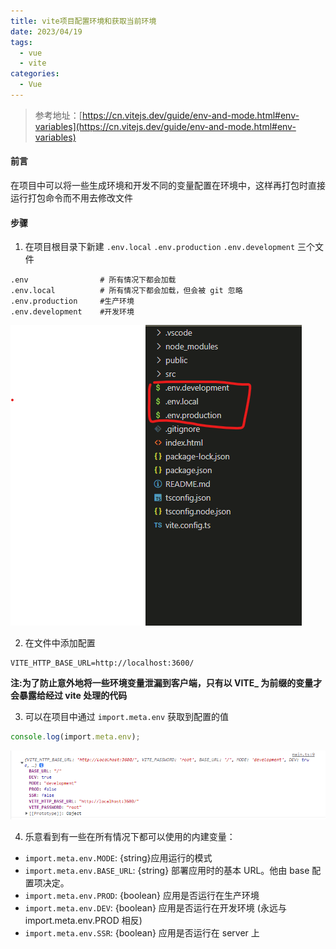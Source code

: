 ```yaml
---
title: vite项目配置环境和获取当前环境
date: 2023/04/19
tags:
  - vue
  - vite
categories:
  - Vue
---
```


> 参考地址：[https://cn.vitejs.dev/guide/env-and-mode.html#env-variables](https://cn.vitejs.dev/guide/env-and-mode.html#env-variables)

#### 前言

在项目中可以将一些生成环境和开发不同的变量配置在环境中，这样再打包时直接运行打包命令而不用去修改文件

#### 步骤

1. 在项目根目录下新建 `.env.local` `.env.production` `.env.development` 三个文件

```
.env                # 所有情况下都会加载
.env.local          # 所有情况下都会加载，但会被 git 忽略
.env.production     #生产环境
.env.development    #开发环境
```

![A Image](../../img/153016.png)

2. 在文件中添加配置

```
VITE_HTTP_BASE_URL=http://localhost:3600/
```

**注:为了防止意外地将一些环境变量泄漏到客户端，只有以 VITE\_ 为前缀的变量才会暴露给经过 vite 处理的代码**

3. 可以在项目中通过 `import.meta.env` 获取到配置的值

```ts
console.log(import.meta.env);
```

![A Image](../../img//20154522.png)

4. 乐意看到有一些在所有情况下都可以使用的内建变量：

- `import.meta.env.MODE`: {string}应用运行的模式
- `import.meta.env.BASE_URL`: {string} 部署应用时的基本 URL。他由 base 配置项决定。
- `import.meta.env.PROD`: {boolean} 应用是否运行在生产环境
- `import.meta.env.DEV`: {boolean} 应用是否运行在开发环境 (永远与 import.meta.env.PROD 相反)
- `import.meta.env.SSR`: {boolean} 应用是否运行在 server 上

